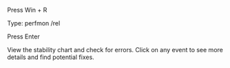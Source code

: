 Press Win + R

Type:
perfmon /rel 

Press Enter 

View the stability chart and check for errors. Click on any event to see more details and find potential fixes.

